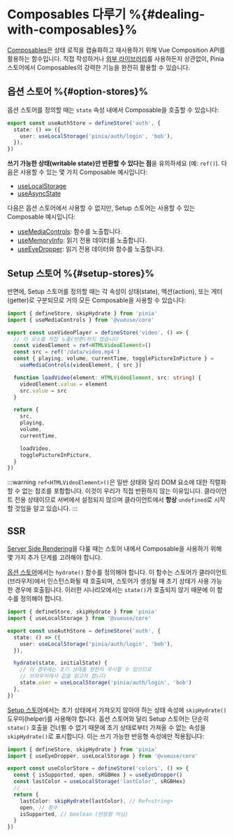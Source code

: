 # Composables 다루기 %{#dealing-with-composables}%

[Composables](https://vuejs.org/guide/reusability/composables.html#composables)은 상태 로직을 캡슐화하고 재사용하기 위해 Vue Composition API를 활용하는 함수입니다. 직접 작성하거나 [외부 라이브러리](https://vueuse.org/)를 사용하든지 상관없이, Pinia 스토어에서 Composables의 강력한 기능을 완전히 활용할 수 있습니다.

## 옵션 스토어 %{#option-stores}%

<MasteringPiniaLink
  href="https://masteringpinia.com/lessons/using-composables-in-option-stores"
  title="Using Composables in Option Stores"
/>

옵션 스토어를 정의할 때는 `state` 속성 내에서 Composable을 호출할 수 있습니다:

```ts
export const useAuthStore = defineStore('auth', {
  state: () => ({
    user: useLocalStorage('pinia/auth/login', 'bob'),
  }),
})
```

**쓰기 가능한 상태(writable state)만 반환할 수 있다는 점**을 유의하세요 (예: `ref()`). 다음은 사용할 수 있는 몇 가지 Composable 예시입니다:

- [useLocalStorage](https://vueuse.org/core/useLocalStorage/)
- [useAsyncState](https://vueuse.org/core/useAsyncState/)

다음은 옵션 스토어에서 사용할 수 없지만, Setup 스토어는 사용할 수 있는 Composable 예시입니다:

- [useMediaControls](https://vueuse.org/core/useMediaControls/): 함수를 노출합니다.
- [useMemoryInfo](https://vueuse.org/core/useMemory/): 읽기 전용 데이터를 노출합니다.
- [useEyeDropper](https://vueuse.org/core/useEyeDropper/): 읽기 전용 데이터와 함수를 노출합니다.

## Setup 스토어 %{#setup-stores}%

<MasteringPiniaLink
  href="https://masteringpinia.com/lessons/using-composables-in-setup-stores"
  title="Using Composables in Setup Stores"
/>

반면에, Setup 스토어를 정의할 때는 각 속성이 상태(state), 액션(action), 또는 게터(getter)로 구분되므로 거의 모든 Composable을 사용할 수 있습니다:

```ts
import { defineStore, skipHydrate } from 'pinia'
import { useMediaControls } from '@vueuse/core'

export const useVideoPlayer = defineStore('video', () => {
  // 이 요소를 직접 노출(반환)하지 않습니다
  const videoElement = ref<HTMLVideoElement>()
  const src = ref('/data/video.mp4')
  const { playing, volume, currentTime, togglePictureInPicture } =
    useMediaControls(videoElement, { src })

  function loadVideo(element: HTMLVideoElement, src: string) {
    videoElement.value = element
    src.value = src
  }

  return {
    src,
    playing,
    volume,
    currentTime,

    loadVideo,
    togglePictureInPicture,
  }
})
```

:::warning
`ref<HTMLVideoElement>()`은 일반 상태와 달리 DOM 요소에 대한 직렬화할 수 없는 참조를 포함합니다. 이것이 우리가 직접 반환하지 않는 이유입니다. 클라이언트 전용 상태이므로 서버에서 설정되지 않으며 클라이언트에서 **항상** `undefined`로 시작할 것임을 알고 있습니다.
:::

## SSR

[Server Side Rendering](../ssr/index.md)을 다룰 때는 스토어 내에서 Composable을 사용하기 위해 몇 가지 추가 단계를 고려해야 합니다.

[옵션 스토어](#option-stores)에서는 `hydrate()` 함수를 정의해야 합니다. 이 함수는 스토어가 클라이언트(브라우저)에서 인스턴스화될 때 호출되며, 스토어가 생성될 때 초기 상태가 사용 가능한 경우에 호출됩니다. 이러한 시나리오에서는 `state()`가 호출되지 않기 때문에 이 함수를 정의해야 합니다.

```ts
import { defineStore, skipHydrate } from 'pinia'
import { useLocalStorage } from '@vueuse/core'

export const useAuthStore = defineStore('auth', {
  state: () => ({
    user: useLocalStorage('pinia/auth/login', 'bob'),
  }),

  hydrate(state, initialState) {
    // 이 경우에는 초기 상태를 완전히 무시할 수 있으므로
    // 브라우저에서 값을 읽고자 합니다
    state.user = useLocalStorage('pinia/auth/login', 'bob')
  },
})
```

[Setup 스토어](#setup-stores)에서는 초기 상태에서 가져오지 않아야 하는 상태 속성에 `skipHydrate()` 도우미(helper)를 사용해야 합니다. 옵션 스토어와 달리 Setup 스토어는 단순히 `state()` 호출을 건너뛸 수 없기 때문에 초기 상태로부터 가져올 수 없는 속성을 `skipHydrate()`로 표시합니다. 이는 쓰기 가능한 반응형 속성에만 적용됩니다:

```ts
import { defineStore, skipHydrate } from 'pinia'
import { useEyeDropper, useLocalStorage } from '@vueuse/core'

export const useColorStore = defineStore('colors', () => {
  const { isSupported, open, sRGBHex } = useEyeDropper()
  const lastColor = useLocalStorage('lastColor', sRGBHex)
  // ...
  return {
    lastColor: skipHydrate(lastColor), // Ref<string>
    open, // 함수
    isSupported, // boolean (반응형 아님)
  }
})
```
